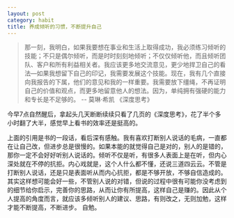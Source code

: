 ```yaml
---
layout: post
category: habit
title: 养成倾听的习惯，不断提升自己
---
```


>那一刻，我明白，如果我要想在事业和生活上取得成功，我必须练习倾听的技能；不只是偶尔倾听，而是时时刻刻地倾听；不仅仅倾听他，而且倾听团队、客户和所有利益相关者。我应该更多地交流意见，更少地捍卫自己的看法—如果我想留下自己的印记，我需要发展这个技能。现在，我有几个直接向我报告的下属，他们的意见和我的一样重要。我需要放下缰绳，不再证明自己的价值和观点，而更多地留意他人的想法。因为，单纯拥有强硬的能力和专长是不足够的。
>                                                                           -- 莫琳·希凯 《深度思考》

今早7点自然醒后，拿起头几天断断续续只看了几页的《深度思考》，花了半个多小时翻了大半，感觉早上看书的效率还是挺高的。

上面的引用是书的一段话，看后深有感触。我有喜欢打断别人说话的毛病，一直都在让自己改，但进步总是很慢的。如果本能的就觉得自己是对的，别人的是错的，那你一定不会好好听别人说话的。倾听不仅是听，有很多人表面上是在听，但内心深处就在不停的抗拒。内心戏就是，这个人什么都不懂，还说三道四云云。不管是打断别人说话，还是只是表面听从而内心抗拒，都是不够开放，不够自信造成的。其实这样想可能会好一些，不管别人说的对错，但说的过程中很有可能你没考虑到的细节给你启示，完善你的思路，从而让你有所提高，这样自己是赚的。因此从个人提高的角度而言，就应该多倾听别人的建议、思路，有则改之，无则加勉，这样才能不断提高，不断进步。
自勉。